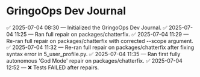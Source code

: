 # GringoOps Dev Journal

✅ 2025-07-04 08:30 — Initialized the GringoOps Dev Journal.
✅ 2025-07-04 11:25 — Ran full repair on packages/chatterfix.
✅ 2025-07-04 11:29 — Re-ran full repair on packages/chatterfix with corrected --scope argument.
✅ 2025-07-04 11:32 — Re-ran full repair on packages/chatterfix after fixing syntax error in 5_user_profile.py.
✅ 2025-07-04 11:35 — Ran first fully autonomous 'God Mode' repair on packages/chatterfix.
✅ 2025-07-04 12:52 — ❌ Tests FAILED after repairs.
